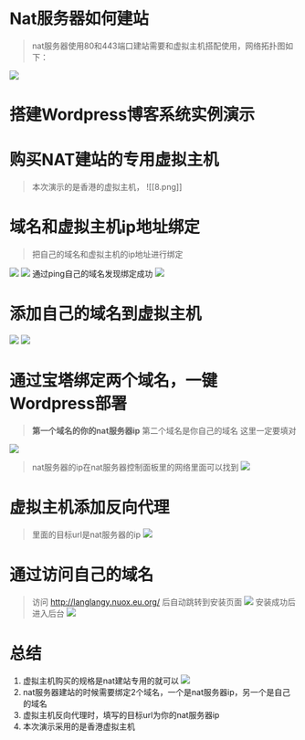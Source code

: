 
#  Nat服务器如何建站


 > nat服务器使用80和443端口建站需要和虚拟主机搭配使用，网络拓扑图如下：
 
 ![](image/7.png)
 

# 搭建Wordpress博客系统实例演示


# 购买NAT建站的专用虚拟主机
> 本次演示的是香港的虚拟主机，
![[8.png]] 
# 域名和虚拟主机ip地址绑定
> 把自己的域名和虚拟主机的ip地址进行绑定


![](image/9.png)
![](image/10.png)
通过ping自己的域名发现绑定成功
![](image/11.png)
# 添加自己的域名到虚拟主机
![](image/12.png)
![](image/13.png)
# 通过宝塔绑定两个域名，一键Wordpress部署

> **第一个域名的你的nat服务器ip**
> 第二个域名是你自己的域名
> 这里一定要填对


![](image/14.png)
> nat服务器的ip在nat服务器控制面板里的网络里面可以找到
![](image/15.png)

# 虚拟主机添加反向代理
> 里面的目标url是nat服务器的ip
![](image/16.png)
# 通过访问自己的域名
> 访问 http://langlangy.nuox.eu.org/ 后自动跳转到安装页面
![](image/17.png)
> 安装成功后进入后台
![](image/18.png)




# 总结

1. 虚拟主机购买的规格是nat建站专用的就可以
 ![](image/19.png)
2. nat服务器建站的时候需要绑定2个域名，一个是nat服务器ip，另一个是自己的域名
3. 虚拟主机反向代理时，填写的目标url为你的nat服务器ip
4. 本次演示采用的是香港虚拟主机
